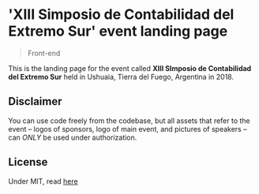 # 'XIII Simposio de Contabilidad del Extremo Sur' event landing page

> Front-end

This is the landing page for the event called **XIII SImposio de Contabilidad del Extremo Sur** held in Ushuaia, Tierra del Fuego, Argentina in 2018.

## Disclaimer

You can use code freely from the codebase, but all assets that refer to the event
– logos of sponsors, logo of main event, and pictures of speakers – can _ONLY_
be used under authorization.

## License

Under MIT, read [here](./LICENSE)
